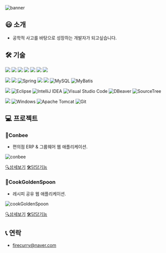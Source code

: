 
![banner](https://github.com/FireCurry/FireCurry/assets/141403823/16dde722-b210-472c-b63d-38f179df0080)

## 😃 소개
- 공학적 사고를 바탕으로 성장하는 개발자가 되고싶습니다.

## 🛠️ 기술 
<img src="https://img.shields.io/badge/front-000000?style=for-the-badge"> <img src="https://img.shields.io/badge/JavaScript-F7DF1E?style=for-the-badge&logo=JavaScript&logoColor=white"> <img src="https://img.shields.io/badge/HTML5-E34F26?style=for-the-badge&logo=HTML5&logoColor=white"> <img src="https://img.shields.io/badge/CSS3-1572B6?style=for-the-badge&logo=CSS3&logoColor=white"> <img src="https://img.shields.io/badge/Thymeleaf-005F0F?style=for-the-badge&logo=Thymeleaf&logoColor=white"> <img src="https://img.shields.io/badge/JavaScript-F7DF1E?style=for-the-badge&logo=JavaScript&logoColor=white"> <img src="https://img.shields.io/badge/Ajax-A9225C?style=for-the-badge">

<img src="https://img.shields.io/badge/back-000000?style=for-the-badge"> <img src="https://img.shields.io/badge/java-007396?style=for-the-badge&logo=OpenJDK&logoColor=white"> ![Spring](https://img.shields.io/badge/spring-%236DB33F.svg?style=for-the-badge&logo=spring&logoColor=white) <img src="https://img.shields.io/badge/springboot-6DB33F?style=for-the-badge&logo=springboot&logoColor=white"> <img src="https://img.shields.io/badge/oracle-F80000?style=for-the-badge&logo=oracle&logoColor=white"> ![MySQL](https://img.shields.io/badge/mysql-4479A1.svg?style=for-the-badge&logo=mysql&logoColor=white) ![MyBatis](https://img.shields.io/badge/MyBatis-000000.svg?style=for-the-badge)

<img src="https://img.shields.io/badge/tools-000000?style=for-the-badge"> ![Eclipse](https://img.shields.io/badge/Eclipse-FE7A16.svg?style=for-the-badge&logo=Eclipse&logoColor=white) ![IntelliJ IDEA](https://img.shields.io/badge/IntelliJIDEA-000000.svg?style=for-the-badge&logo=intellij-idea&logoColor=white) ![Visual Studio Code](https://img.shields.io/badge/Visual%20Studio%20Code-0078d7.svg?style=for-the-badge&logo=visual-studio-code&logoColor=white) ![DBeaver](https://img.shields.io/badge/dbeaver-382923.svg?style=for-the-badge&logo=dbeaver&logoColor=white) ![SourceTree](https://img.shields.io/badge/sourcetree-0078d7.svg?style=for-the-badge&logo=sourcetree&logoColor=white)

<img src="https://img.shields.io/badge/environment-000000?style=for-the-badge"> ![Windows](https://img.shields.io/badge/Windows-0078D6?style=for-the-badge&logo=windows&logoColor=white) ![Apache Tomcat](https://img.shields.io/badge/apache%20tomcat-%23F8DC75.svg?style=for-the-badge&logo=apache-tomcat&logoColor=black) ![Git](https://img.shields.io/badge/git-%23F05033.svg?style=for-the-badge&logo=git&logoColor=white)


## 💻 프로젝트

### 🐝Conbee
- 편의점 ERP & 그룹웨어 웹 애플리케이션.

![conbee](https://github.com/FireCurry/FireCurry/assets/141403823/05f6fc79-4f18-4083-ad13-acfd36253ac1)

[🔍상세보기](https://github.com/Bee-Keepers/conbee) [🛠️담당기능](https://github.com/FireCurry/Portfolio/blob/main/Conbee/conbee.md)

### 🍴CookGoldenSpoon
- 레시피 공유 웹 애플리케이션.

![cookGoldenSpoon](https://github.com/FireCurry/FireCurry/assets/141403823/f381b978-c570-4bae-bf6c-7e10aa824f46)

[🔍상세보기](https://github.com/3MIN1KUK/CookGoldenSpoon) [🛠️담당기능](https://github.com/FireCurry/Portfolio/blob/main/CookGoldenSpoon/cookGoldenSpoon.md)

## 📞 연락
- firecurry@naver.com
